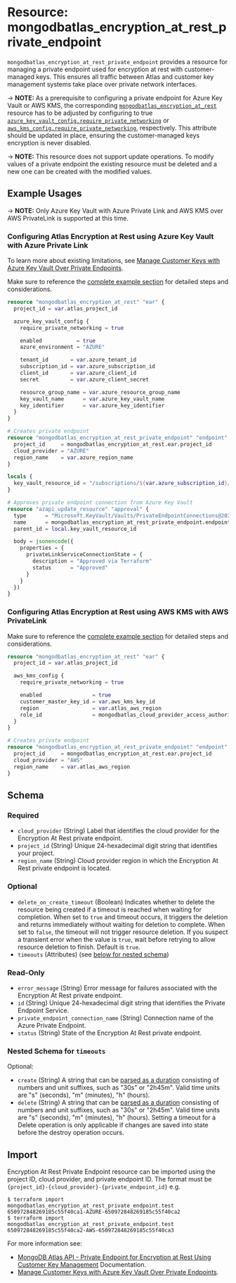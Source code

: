 # Resource: mongodbatlas_encryption_at_rest_private_endpoint

`mongodbatlas_encryption_at_rest_private_endpoint` provides a resource for managing a private endpoint used for encryption at rest with customer-managed keys. This ensures all traffic between Atlas and customer key management systems take place over private network interfaces.

-> **NOTE:** As a prerequisite to configuring a private endpoint for Azure Key Vault or AWS KMS, the corresponding [`mongodbatlas_encryption_at_rest`](encryption_at_rest) resource has to be adjusted by configuring to true [`azure_key_vault_config.require_private_networking`](encryption_at_rest#require_private_networking) or [`aws_kms_config.require_private_networking`](encryption_at_rest#require_private_networking), respectively. This attribute should be updated in place, ensuring the customer-managed keys encryption is never disabled.

-> **NOTE:** This resource does not support update operations. To modify values of a private endpoint the existing resource must be deleted and a new one can be created with the modified values.

## Example Usages

-> **NOTE:** Only Azure Key Vault with Azure Private Link and AWS KMS over AWS PrivateLink is supported at this time.

### Configuring Atlas Encryption at Rest using Azure Key Vault with Azure Private Link
To learn more about existing limitations, see [Manage Customer Keys with Azure Key Vault Over Private Endpoints](https://www.mongodb.com/docs/atlas/security/azure-kms-over-private-endpoint/#manage-customer-keys-with-azure-key-vault-over-private-endpoints).

Make sure to reference the [complete example section](https://github.com/mongodb/terraform-provider-mongodbatlas/tree/master/examples/mongodbatlas_encryption_at_rest_private_endpoint/azure) for detailed steps and considerations.

```terraform
resource "mongodbatlas_encryption_at_rest" "ear" {
  project_id = var.atlas_project_id

  azure_key_vault_config {
    require_private_networking = true

    enabled           = true
    azure_environment = "AZURE"

    tenant_id       = var.azure_tenant_id
    subscription_id = var.azure_subscription_id
    client_id       = var.azure_client_id
    secret          = var.azure_client_secret

    resource_group_name = var.azure_resource_group_name
    key_vault_name      = var.azure_key_vault_name
    key_identifier      = var.azure_key_identifier
  }
}

# Creates private endpoint
resource "mongodbatlas_encryption_at_rest_private_endpoint" "endpoint" {
  project_id     = mongodbatlas_encryption_at_rest.ear.project_id
  cloud_provider = "AZURE"
  region_name    = var.azure_region_name
}

locals {
  key_vault_resource_id = "/subscriptions/${var.azure_subscription_id}/resourceGroups/${var.azure_resource_group_name}/providers/Microsoft.KeyVault/vaults/${var.azure_key_vault_name}"
}

# Approves private endpoint connection from Azure Key Vault
resource "azapi_update_resource" "approval" {
  type      = "Microsoft.KeyVault/Vaults/PrivateEndpointConnections@2023-07-01"
  name      = mongodbatlas_encryption_at_rest_private_endpoint.endpoint.private_endpoint_connection_name
  parent_id = local.key_vault_resource_id

  body = jsonencode({
    properties = {
      privateLinkServiceConnectionState = {
        description = "Approved via Terraform"
        status      = "Approved"
      }
    }
  })
}
```

### Configuring Atlas Encryption at Rest using AWS KMS with AWS PrivateLink

Make sure to reference the [complete example section](https://github.com/mongodb/terraform-provider-mongodbatlas/tree/master/examples/mongodbatlas_encryption_at_rest_private_endpoint/aws) for detailed steps and considerations.

```terraform
resource "mongodbatlas_encryption_at_rest" "ear" {
  project_id = var.atlas_project_id

  aws_kms_config {
    require_private_networking = true

    enabled                = true
    customer_master_key_id = var.aws_kms_key_id
    region                 = var.atlas_aws_region
    role_id                = mongodbatlas_cloud_provider_access_authorization.auth_role.role_id
  }
}

# Creates private endpoint
resource "mongodbatlas_encryption_at_rest_private_endpoint" "endpoint" {
  project_id     = mongodbatlas_encryption_at_rest.ear.project_id
  cloud_provider = "AWS"
  region_name    = var.atlas_aws_region
}
```

<!-- schema generated by tfplugindocs -->
## Schema

### Required

- `cloud_provider` (String) Label that identifies the cloud provider for the Encryption At Rest private endpoint.
- `project_id` (String) Unique 24-hexadecimal digit string that identifies your project.
- `region_name` (String) Cloud provider region in which the Encryption At Rest private endpoint is located.

### Optional

- `delete_on_create_timeout` (Boolean) Indicates whether to delete the resource being created if a timeout is reached when waiting for completion. When set to `true` and timeout occurs, it triggers the deletion and returns immediately without waiting for deletion to complete. When set to `false`, the timeout will not trigger resource deletion. If you suspect a transient error when the value is `true`, wait before retrying to allow resource deletion to finish. Default is `true`.
- `timeouts` (Attributes) (see [below for nested schema](#nestedatt--timeouts))

### Read-Only

- `error_message` (String) Error message for failures associated with the Encryption At Rest private endpoint.
- `id` (String) Unique 24-hexadecimal digit string that identifies the Private Endpoint Service.
- `private_endpoint_connection_name` (String) Connection name of the Azure Private Endpoint.
- `status` (String) State of the Encryption At Rest private endpoint.

<a id="nestedatt--timeouts"></a>
### Nested Schema for `timeouts`

Optional:

- `create` (String) A string that can be [parsed as a duration](https://pkg.go.dev/time#ParseDuration) consisting of numbers and unit suffixes, such as "30s" or "2h45m". Valid time units are "s" (seconds), "m" (minutes), "h" (hours).
- `delete` (String) A string that can be [parsed as a duration](https://pkg.go.dev/time#ParseDuration) consisting of numbers and unit suffixes, such as "30s" or "2h45m". Valid time units are "s" (seconds), "m" (minutes), "h" (hours). Setting a timeout for a Delete operation is only applicable if changes are saved into state before the destroy operation occurs.

## Import 
Encryption At Rest Private Endpoint resource can be imported using the project ID, cloud provider, and private endpoint ID. The format must be `{project_id}-{cloud_provider}-{private_endpoint_id}` e.g.

```
$ terraform import mongodbatlas_encryption_at_rest_private_endpoint.test 650972848269185c55f40ca1-AZURE-650972848269185c55f40ca2
$ terraform import mongodbatlas_encryption_at_rest_private_endpoint.test 650972848269185c55f40ca2-AWS-650972848269185c55f40ca3
```

For more information see: 
- [MongoDB Atlas API - Private Endpoint for Encryption at Rest Using Customer Key Management](https://www.mongodb.com/docs/api/doc/atlas-admin-api-v2/operation/operation-getencryptionatrestprivateendpoint) Documentation.
- [Manage Customer Keys with Azure Key Vault Over Private Endpoints](https://www.mongodb.com/docs/atlas/security/azure-kms-over-private-endpoint/).
